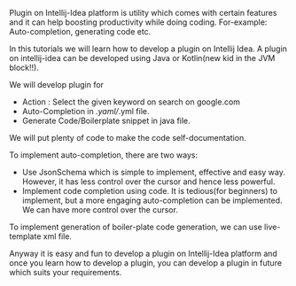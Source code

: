Plugin on Intellij-Idea platform is utility which comes with certain features and it can help boosting
productivity while doing coding. For-example: Auto-completion, generating code etc.

In this tutorials we will learn how to develop a plugin on Intellij Idea. A plugin on intellij-idea can
be developed using Java or Kotlin(new kid in the JVM block!!).

We will develop plugin for 
* Action : Select the given keyword on search on google.com
* Auto-Completion in *.yaml/*.yml file.
* Generate Code/Boilerplate snippet in java file.

We will put plenty of code to make the code self-documentation.

To implement auto-completion, there are two ways:
* Use JsonSchema which is simple to implement, effective and easy way. 
However, it has less control over the cursor and hence less powerful.
* Implement code completion using code. It is tedious(for beginners) to implement, but a more engaging auto-completion 
can be implemented. We can have more control over the cursor.

To implement generation of boiler-plate code generation, we can use live-template xml file.

Anyway it is easy and fun to develop a plugin on Intellij-Idea platform and once you learn 
how to develop a plugin, you can develop a plugin in future which suits your requirements.

 